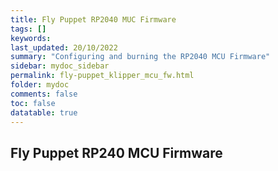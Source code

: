 ```yaml
---
title: Fly Puppet RP2040 MUC Firmware
tags: []
keywords: 
last_updated: 20/10/2022
summary: "Configuring and burning the RP2040 MCU Firmware"
sidebar: mydoc_sidebar
permalink: fly-puppet_klipper_mcu_fw.html
folder: mydoc
comments: false
toc: false
datatable: true
---
```

## Fly Puppet RP240 MCU Firmware